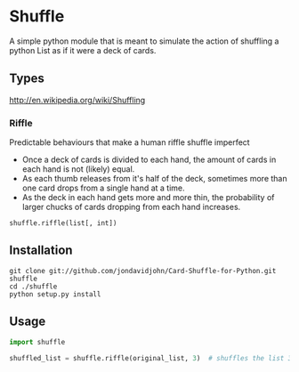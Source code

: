 # Shuffle

A simple python module that is meant to simulate the action of shuffling
a python List as if it were a deck of cards.

## Types
  http://en.wikipedia.org/wiki/Shuffling

### Riffle
  Predictable behaviours that make a human riffle shuffle imperfect

  - Once a deck of cards is divided to each hand, the amount of cards in each hand is not (likely) equal.
  - As each thumb releases from it's half of the deck, sometimes more than one card drops from a single hand at a time.
  - As the deck in each hand gets more and more thin, the probability of larger chucks of cards dropping from each hand increases.

```
shuffle.riffle(list[, int])
```

## Installation

```
git clone git://github.com/jondavidjohn/Card-Shuffle-for-Python.git shuffle
cd ./shuffle
python setup.py install
```

## Usage

```python
import shuffle

shuffled_list = shuffle.riffle(original_list, 3)  # shuffles the list 3 times
